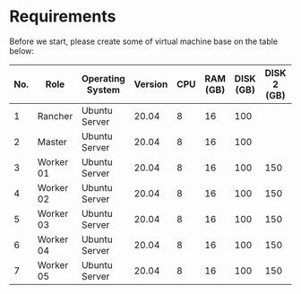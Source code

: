 # Requirements

Before we start, please create some of virtual machine base on the table below:

| No. | Role      | Operating System | Version | CPU | RAM (GB) | DISK (GB) | DISK 2 (GB) | IP Public | IP Private |
| --- | --------- | ---------------- | ------- | --- | ---      | ----      | -----       | --------- | ---------- |
| 1   | Rancher   | Ubuntu Server    | 20.04   | 8   | 16       | 100       |             |           |            |
| 2   | Master    | Ubuntu Server    | 20.04   | 8   | 16       | 100       |             |           |            |
| 3   | Worker 01 | Ubuntu Server    | 20.04   | 8   | 16       | 100       | 150         | 1         | 1          |
| 4   | Worker 02 | Ubuntu Server    | 20.04   | 8   | 16       | 100       | 150         | 1         | 1          |
| 5   | Worker 03 | Ubuntu Server    | 20.04   | 8   | 16       | 100       | 150         | 1         | 1          |
| 6   | Worker 04 | Ubuntu Server    | 20.04   | 8   | 16       | 100       | 150         | 1         | 1          |
| 7   | Worker 05 | Ubuntu Server    | 20.04   | 8   | 16       | 100       | 150         | 1         | 1          |
